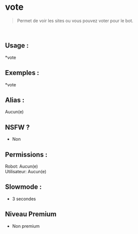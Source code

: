 # vote

> Permet de voir les sites ou vous pouvez voter pour le bot.

<br>

## Usage :

*vote

## Exemples :

*vote

## Alias :

Aucun(e)

## NSFW ?

- Non

## Permissions :

Robot: Aucun(e)
<br>
Utilisateur: Aucun(e)

## Slowmode :

- 3 secondes

## Niveau Premium

- Non premium